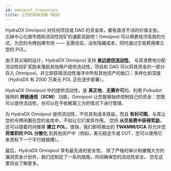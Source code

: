```yaml
---
id: omnipool_treasuries
title: 让您的财政苏醒（B2B）
---
```


HydraDX Omnipool 对任何项目或 DAO 的资金库，都有直言不讳的价值主张。 忘掉中心化做市商和流动性挖矿的通膨奖励吧！Omnipool 可以用更经济高效的方式，为您的令牌创建市场 —— 无需信任，没有隐藏成本，同时通过交易费用建立您的 POL。

由于其尖端的设计，HydraDX Omnipool 支持 **[单边提供流动性](/omnipool_lp)**。 与其浪费地分配流动性挖矿奖励来激励其他用户提供流动性，项目和 DAO 可以将其资金的一部分存入 Omnipool，并立即获得流动性海洋中所有其他资产的敞口：多样化和深度（HydraDX 有 2000 万美元 POL 正在逐步部署）。

HydraDX Omnipool 中的提供流动性，是 **真正地**、**无需许可**的。利用 Polkadot 独特的 **跨链通信（XCM）** 功能，Omnipool 让您能够始终控制自己的资金：您既可以提供流动性，也可以在不依赖第三方的情况下进行管理。

为 HydraDX Omnipool 提供流动性，不仅具有成本效益，而且 **有利可图**。与其让您的令牌闲置在您的金库中，不如让它们发挥作用。 您将 **从交易费中获得奖励**，还可以随着时间推移 **建立 POL**。很快，我们即将推出的 **TWAMM/DCA** 将允许您 **将累积的 POL 分散化** 到其他资产中（例如，美元稳定币或 DOT，您可以使用它来竞标下一个平行链插槽）。
 
最后，HydraDX Omnipool 享有最先进的安全性。 除了严格的审计和慷慨大方的漏洞赏金计划外，我们还制定了一系列措施，共同确保您的流动性安全。 您在这里将会了解更多。
